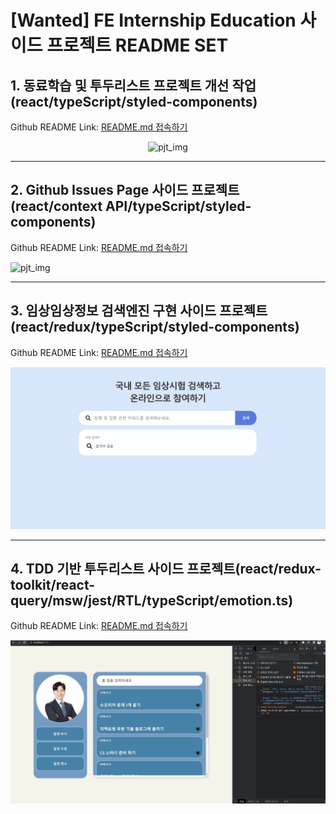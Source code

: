 # [Wanted] FE Internship Education 사이드 프로젝트 README SET

## 1. 동료학습 및 투두리스트 프로젝트 개선 작업(react/typeScript/styled-components)
Github README Link: <a href="https://github.com/hanseungjune/pre-onboarding-11th-1-3">README.md 접속하기</a>

<div align="center">
  <img src="https://user-images.githubusercontent.com/64674174/250075150-2db38b44-0260-4475-a352-1a6bbf226a64.gif" alt="pjt_img"/>
</div>

<hr/>

## 2. Github Issues Page 사이드 프로젝트(react/context API/typeScript/styled-components)
Github README Link: <a href="https://github.com/hanseungjune/pre-onboarding-11th-3-3">README.md 접속하기</a>

<div>
  <img src="https://github.com/hanseungjune/pre-onboarding-11th-3-3/raw/main/GitHub%20Issues%20Pages.gif" alt="pjt_img"/>
</div>

<hr/>

## 3. 임상임상정보 검색엔진 구현 사이드 프로젝트(react/redux/typeScript/styled-components)
Github README Link: <a href="https://github.com/hanseungjune/hanseungjune-pre-onboarding-11th-4-1">README.md 접속하기</a>

<div>
  <img src="https://github.com/hanseungjune/hanseungjune-pre-onboarding-11th-4-1/raw/main/public/assets/%EA%B2%80%EC%83%89%EC%96%B4%20%EC%B6%94%EC%B2%9C%20%EA%B8%B0%EB%8A%A5%20%EA%B5%AC%ED%98%84.gif" alt="pjt_img"/>
</div>

<hr/>

## 4. TDD 기반 투두리스트 사이드 프로젝트(react/redux-toolkit/react-query/msw/jest/RTL/typeScript/emotion.ts)
Github README Link: <a href="https://github.com/hanseungjune/TDD-TODO-PJT">README.md 접속하기</a>

<div>
  <img src="https://github.com/hanseungjune/TDD-TODO-PJT/raw/main/my-todo-list/public/TDD%20todos.gif" alt="pjt_img"/>
</div>
